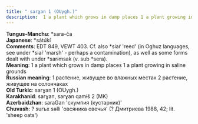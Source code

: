 ```yaml
---
title: " sarɣan 1 (OUygh.)"
description:  1 a plant which grows in damp places 1 a plant growing in saline grounds
---
```


<strong>Tungus-Manchu</strong>:  *sara-ča<br>
<strong>Japanese</strong>:  *sátúkí<br>
<strong>Comments</strong>:  EDT 849, VEWT 403. Cf. also *siaŕ 'reed' (in Oghuz languages, see under *siaŕ 'marsh' - perhaps a contamination), as well as some forms dealt with under *sarɨmsak (v. sub *sera).<br>
<strong>Meaning</strong>:  1 a plant which grows in damp places 1 a plant growing in saline grounds<br>
<strong>Russian meaning</strong>:  1 растение, живущее во влажных местах 2 растение, живущее на солончаках<br>
<strong>Old Turkic</strong>:  sarɣan 1 (OUygh.)<br>
<strong>Karakhanid</strong>:  sarɣan, sarɣan qamɨš 2 (MK)<br>
<strong>Azerbaidzhan</strong>:  saraGan 'скумпия (кустарник)'<br>
<strong>Chuvash</strong>:  ? surъx sǝlli 'овсяника овечья' (? Дмитриева 1988, 42; lit. 'sheep oats')<br>



